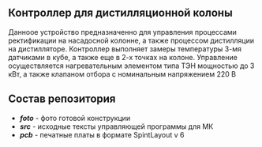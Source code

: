Контроллер для дистилляционной колоны
--------------------------------------
Данноое устройство предназначенно для управления процессами ректификации на насадосной колонне, а также процессом дистилляции на дистилляторе.
Контроллер выполняет замеры температуры 3-мя датчиками в кубе, а также еще в 2-х точках на колоне.
Управление осуществляется нагревательным элементом типа ТЭН мощностью до 3 кВт, а также клапаном отбора с номинальным напряжением 220 В

Состав репозитория
--------------------------------------
- ***foto*** - фото готовой конструкции
- ***src*** - исходные тексты управляющей программы для МК
- ***pcb*** - печатные платы в формате SpintLayout v 6